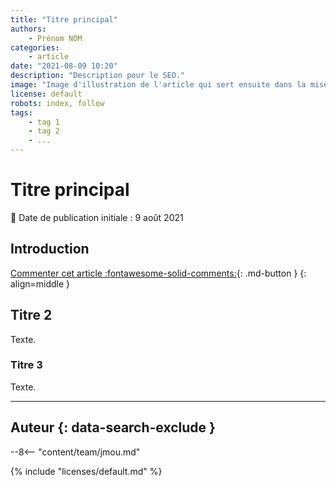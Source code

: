 ```yaml
---
title: "Titre principal"
authors:
    - Prénom NOM
categories:
    - article
date: "2021-08-09 10:20"
description: "Description pour le SEO."
image: "Image d'illustration de l'article qui sert ensuite dans la mise en avant : réseaux sociaux, flux RSS..."
license: default
robots: index, follow
tags:
    - tag 1
    - tag 2
    - ...
---
```


# Titre principal

:calendar: Date de publication initiale : 9 août 2021

## Introduction

[Commenter cet article :fontawesome-solid-comments:](#__comments){: .md-button }
{: align=middle }

## Titre 2

Texte.

### Titre 3

Texte.

----

## Auteur {: data-search-exclude }

--8<-- "content/team/jmou.md"

{% include "licenses/default.md" %}
